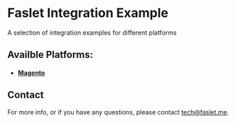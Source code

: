 # Faslet Integration Example
A selection of integration examples for different platforms 

## Availble Platforms:
- #### [Magento](https://github.com/Faslet/integration_examples/tree/main/magento2)


## Contact

For more info, or if you have any questions, please contact tech@faslet.me.
